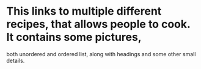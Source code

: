 # This links to multiple different recipes, that allows people to cook. It contains some pictures,
both unordered and ordered list, along with headings and some other small 
details. 

